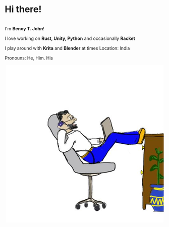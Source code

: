 <h1>Hi there!</h1>
<br>I'm <b>Benoy T. John</b>!

I love working on <b>Rust, Unity, Python</b> and occasionally <b>Racket</b> 

I play around with <b>Krita</b> and <b>Blender</b> at times
Location: India

Pronouns: He, Him. His

<img src="inofffice.jpg" align="right"> </img>


